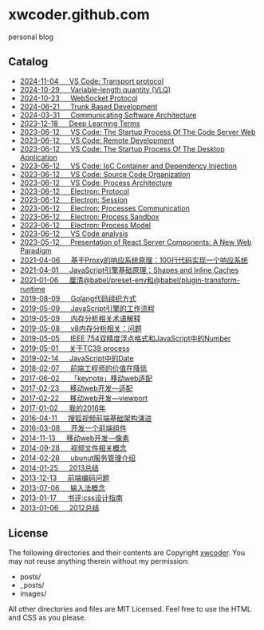 xwcoder.github.com
==================

personal blog

## Catalog
* [2024-11-04 &emsp; VS Code: Transport protocol](https://github.com/xwcoder/xwcoder.github.com/issues/45)
* [2024-10-29 &emsp; Variable-length quantity (VLQ)](https://github.com/xwcoder/xwcoder.github.com/issues/44)
* [2024-10-23 &emsp; WebSocket Protocol](https://github.com/xwcoder/xwcoder.github.com/issues/43)
* [2024-06-21 &emsp; Trunk Based Development](https://github.com/xwcoder/xwcoder.github.com/issues/42)
* [2024-03-31 &emsp; Communicating Software Architecture](https://github.com/xwcoder/xwcoder.github.com/issues/41)
* [2023-12-18 &emsp; Deep Learning Terms](https://github.com/xwcoder/xwcoder.github.com/issues/40)
* [2023-06-12 &emsp; VS Code: The Startup Process Of The Code Server Web](https://github.com/xwcoder/xwcoder.github.com/issues/39)
* [2023-06-12 &emsp; VS Code: Remote Development](https://github.com/xwcoder/xwcoder.github.com/issues/38)
* [2023-06-12 &emsp; VS Code: The Startup Process Of The Desktop Application](https://github.com/xwcoder/xwcoder.github.com/issues/37)
* [2023-06-12 &emsp; VS Code: IoC Container and Dependency Injection](https://github.com/xwcoder/xwcoder.github.com/issues/36)
* [2023-06-12 &emsp; VS Code: Source Code Organization](https://github.com/xwcoder/xwcoder.github.com/issues/35)
* [2023-06-12 &emsp; VS Code: Process Architecture](https://github.com/xwcoder/xwcoder.github.com/issues/34)
* [2023-06-12 &emsp; Electron: Protocol](https://github.com/xwcoder/xwcoder.github.com/issues/33)
* [2023-06-12 &emsp; Electron: Session](https://github.com/xwcoder/xwcoder.github.com/issues/32)
* [2023-06-12 &emsp; Electron: Processes Communication](https://github.com/xwcoder/xwcoder.github.com/issues/31)
* [2023-06-12 &emsp; Electron: Process Sandbox](https://github.com/xwcoder/xwcoder.github.com/issues/30)
* [2023-06-12 &emsp; Electron: Process Model](https://github.com/xwcoder/xwcoder.github.com/issues/29)
* [2023-06-12 &emsp; VS Code analysis](https://github.com/xwcoder/xwcoder.github.com/issues/28)
* [2023-05-12 &emsp; Presentation of React Server Components: A New Web Paradigm](https://github.com/xwcoder/xwcoder.github.com/issues/27)
* [2021-04-06 &emsp; 基于Proxy的响应系统原理：100行代码实现一个响应系统](https://github.com/xwcoder/xwcoder.github.com/issues/25)
* [2021-04-01 &emsp; JavaScript引擎基础原理：Shapes and Inline Caches](https://github.com/xwcoder/xwcoder.github.com/issues/24)
* [2021-01-06 &emsp; 厘清@babel/preset-env和@babel/plugin-transform-runtime](https://github.com/xwcoder/xwcoder.github.com/issues/23)
* [2019-08-09 &emsp; Golang代码组织方式](https://github.com/xwcoder/xwcoder.github.com/issues/17)
* [2019-05-09 &emsp; JavaScript引擎的工作流程](https://github.com/xwcoder/xwcoder.github.com/issues/22)
* [2019-05-09 &emsp; 内存分析相关术语解释](https://github.com/xwcoder/xwcoder.github.com/issues/21)
* [2019-05-08 &emsp; v8内存分析相关：问题](https://github.com/xwcoder/xwcoder.github.com/issues/20)
* [2019-05-05 &emsp; IEEE 754双精度浮点格式和JavaScript中的Number](https://github.com/xwcoder/xwcoder.github.com/issues/19)
* [2019-05-01 &emsp; 关于TC39 process](https://github.com/xwcoder/xwcoder.github.com/issues/18)
* [2019-02-14 &emsp; JavaScript中的Date](https://github.com/xwcoder/xwcoder.github.com/issues/16)
* [2018-02-07 &emsp; 前端工程师的价值在降低](https://github.com/xwcoder/xwcoder.github.com/issues/15)
* [2017-06-02 &emsp; 「keynote」移动web适配](https://github.com/xwcoder/xwcoder.github.com/issues/14)
* [2017-02-23 &emsp; 移动web开发—适配](https://github.com/xwcoder/xwcoder.github.com/issues/13)
* [2017-02-22 &emsp; 移动web开发—viewport](https://github.com/xwcoder/xwcoder.github.com/issues/12)
* [2017-01-02 &emsp; 我的2016年](https://github.com/xwcoder/xwcoder.github.com/issues/11)
* [2016-04-11 &emsp; 搜狐视频前端基础架构演进](https://github.com/xwcoder/xwcoder.github.com/issues/10)
* [2016-03-08 &emsp; 开发一个前端组件](https://github.com/xwcoder/xwcoder.github.com/issues/9)
* [2014-11-13 &emsp; 移动web开发—像素](https://github.com/xwcoder/xwcoder.github.com/issues/8)
* [2014-09-28 &emsp; 视频文件相关概念](https://github.com/xwcoder/xwcoder.github.com/issues/7)
* [2014-02-28 &emsp; ubunut服务管理介绍](https://github.com/xwcoder/xwcoder.github.com/issues/6)
* [2014-01-25 &emsp; 2013总结](https://github.com/xwcoder/xwcoder.github.com/issues/5)
* [2013-12-13 &emsp; 前端编码问题](https://github.com/xwcoder/xwcoder.github.com/issues/4)
* [2013-07-06 &emsp; 输入法概念](https://github.com/xwcoder/xwcoder.github.com/issues/3)
* [2013-01-17 &emsp; 书评:css设计指南](https://github.com/xwcoder/xwcoder.github.com/issues/2)
* [2013-01-06 &emsp; 2012总结](https://github.com/xwcoder/xwcoder.github.com/issues/1)

## License

The following directories and their contents are Copyright [xwcoder](https://github.com/xwcoder). You may not reuse anything therein without my permission:

* posts/
* _posts/
* images/

All other directories and files are MIT Licensed. Feel free to use the HTML and CSS as you please.
